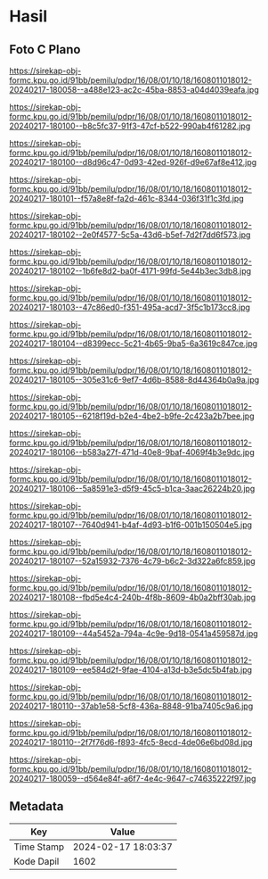 # Hasil

## Foto C Plano

https://sirekap-obj-formc.kpu.go.id/91bb/pemilu/pdpr/16/08/01/10/18/1608011018012-20240217-180058--a488e123-ac2c-45ba-8853-a04d4039eafa.jpg

https://sirekap-obj-formc.kpu.go.id/91bb/pemilu/pdpr/16/08/01/10/18/1608011018012-20240217-180100--b8c5fc37-91f3-47cf-b522-990ab4f61282.jpg

https://sirekap-obj-formc.kpu.go.id/91bb/pemilu/pdpr/16/08/01/10/18/1608011018012-20240217-180100--d8d96c47-0d93-42ed-926f-d9e67af8e412.jpg

https://sirekap-obj-formc.kpu.go.id/91bb/pemilu/pdpr/16/08/01/10/18/1608011018012-20240217-180101--f57a8e8f-fa2d-461c-8344-036f31f1c3fd.jpg

https://sirekap-obj-formc.kpu.go.id/91bb/pemilu/pdpr/16/08/01/10/18/1608011018012-20240217-180102--2e0f4577-5c5a-43d6-b5ef-7d2f7dd6f573.jpg

https://sirekap-obj-formc.kpu.go.id/91bb/pemilu/pdpr/16/08/01/10/18/1608011018012-20240217-180102--1b6fe8d2-ba0f-4171-99fd-5e44b3ec3db8.jpg

https://sirekap-obj-formc.kpu.go.id/91bb/pemilu/pdpr/16/08/01/10/18/1608011018012-20240217-180103--47c86ed0-f351-495a-acd7-3f5c1b173cc8.jpg

https://sirekap-obj-formc.kpu.go.id/91bb/pemilu/pdpr/16/08/01/10/18/1608011018012-20240217-180104--d8399ecc-5c21-4b65-9ba5-6a3619c847ce.jpg

https://sirekap-obj-formc.kpu.go.id/91bb/pemilu/pdpr/16/08/01/10/18/1608011018012-20240217-180105--305e31c6-9ef7-4d6b-8588-8d44364b0a9a.jpg

https://sirekap-obj-formc.kpu.go.id/91bb/pemilu/pdpr/16/08/01/10/18/1608011018012-20240217-180105--6218f19d-b2e4-4be2-b9fe-2c423a2b7bee.jpg

https://sirekap-obj-formc.kpu.go.id/91bb/pemilu/pdpr/16/08/01/10/18/1608011018012-20240217-180106--b583a27f-471d-40e8-9baf-4069f4b3e9dc.jpg

https://sirekap-obj-formc.kpu.go.id/91bb/pemilu/pdpr/16/08/01/10/18/1608011018012-20240217-180106--5a8591e3-d5f9-45c5-b1ca-3aac26224b20.jpg

https://sirekap-obj-formc.kpu.go.id/91bb/pemilu/pdpr/16/08/01/10/18/1608011018012-20240217-180107--7640d941-b4af-4d93-b1f6-001b150504e5.jpg

https://sirekap-obj-formc.kpu.go.id/91bb/pemilu/pdpr/16/08/01/10/18/1608011018012-20240217-180107--52a15932-7376-4c79-b6c2-3d322a6fc859.jpg

https://sirekap-obj-formc.kpu.go.id/91bb/pemilu/pdpr/16/08/01/10/18/1608011018012-20240217-180108--fbd5e4c4-240b-4f8b-8609-4b0a2bff30ab.jpg

https://sirekap-obj-formc.kpu.go.id/91bb/pemilu/pdpr/16/08/01/10/18/1608011018012-20240217-180109--44a5452a-794a-4c9e-9d18-0541a459587d.jpg

https://sirekap-obj-formc.kpu.go.id/91bb/pemilu/pdpr/16/08/01/10/18/1608011018012-20240217-180109--ee584d2f-9fae-4104-a13d-b3e5dc5b4fab.jpg

https://sirekap-obj-formc.kpu.go.id/91bb/pemilu/pdpr/16/08/01/10/18/1608011018012-20240217-180110--37ab1e58-5cf8-436a-8848-91ba7405c9a6.jpg

https://sirekap-obj-formc.kpu.go.id/91bb/pemilu/pdpr/16/08/01/10/18/1608011018012-20240217-180110--2f7f76d6-f893-4fc5-8ecd-4de06e6bd08d.jpg

https://sirekap-obj-formc.kpu.go.id/91bb/pemilu/pdpr/16/08/01/10/18/1608011018012-20240217-180059--d564e84f-a6f7-4e4c-9647-c74635222f97.jpg


## Metadata

| Key        | Value               |
| ---------- | ------------------- |
| Time Stamp | 2024-02-17 18:03:37 |
| Kode Dapil | 1602                |



